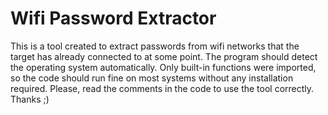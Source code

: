 # Wifi Password Extractor
This is a tool created to extract passwords from wifi networks that the target has already connected to at some point. 
The program should detect the operating system automatically. 
Only built-in functions were imported, so the code should run fine on most systems without any installation required.
Please, read the comments in the code to use the tool correctly. Thanks ;)
